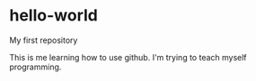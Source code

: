 # hello-world
My first repository

This is me learning how to use github. I'm trying to teach myself programming.

